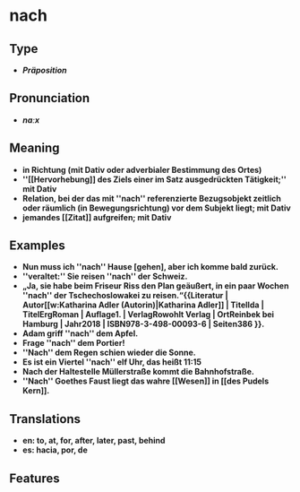 # nach 
## Type 
- _**Präposition**_ 
## Pronunciation 
- _**naːx**_ 
## Meaning 
- **in Richtung (mit Dativ oder adverbialer Bestimmung des Ortes)** 
- **''[[Hervorhebung]] des Ziels einer im Satz ausgedrückten Tätigkeit;'' mit Dativ** 
- **Relation, bei der das mit ''nach'' referenzierte Bezugsobjekt zeitlich oder räumlich (in Bewegungsrichtung) vor dem Subjekt liegt; mit Dativ** 
- **jemandes [[Zitat]] aufgreifen; mit Dativ** 
## Examples 
- **Nun muss ich ''nach'' Hause [gehen], aber ich komme bald zurück.** 
- **''veraltet:'' Sie reisen ''nach'' der Schweiz.** 
- **„Ja, sie habe beim Friseur Riss den Plan geäußert, in ein paar Wochen ''nach'' der Tschechoslowakei zu reisen.“<ref>{{Literatur | Autor[[w:Katharina Adler (Autorin)|Katharina Adler]] | TitelIda | TitelErgRoman | Auflage1. | VerlagRowohlt Verlag | OrtReinbek bei Hamburg | Jahr2018 | ISBN978-3-498-00093-6 | Seiten386 }}.</ref>** 
- **Adam griff ''nach'' dem Apfel.** 
- **Frage ''nach'' dem Portier!** 
- **''Nach'' dem Regen schien wieder die Sonne.** 
- **Es ist ein Viertel ''nach'' elf Uhr, das heißt 11:15** 
- **Nach der Haltestelle Müllerstraße kommt die Bahnhofstraße.** 
- **''Nach'' Goethes Faust liegt das wahre [[Wesen]] in [[des Pudels Kern]].** 
## Translations 
- **en: to, at, for, after, later, past, behind** 
- **es: hacia, por, de** 
## Features 
